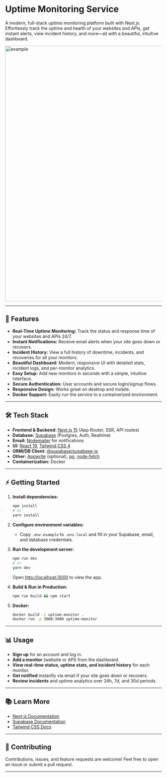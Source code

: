 # Uptime Monitoring Service

A modern, full-stack uptime monitoring platform built with Next.js. Effortlessly track the uptime and health of your websites and APIs, get instant alerts, view incident history, and more—all with a beautiful, intuitive dashboard.

<img width="1919" height="822" alt="example" src="https://github.com/user-attachments/assets/cbfd794f-7c4c-4842-a3c0-855fdfcb2939" />


---

## 🚀 Features

- **Real-Time Uptime Monitoring:** Track the status and response time of your websites and APIs 24/7.
- **Instant Notifications:** Receive email alerts when your site goes down or recovers.
- **Incident History:** View a full history of downtime, incidents, and recoveries for all your monitors.
- **Beautiful Dashboard:** Modern, responsive UI with detailed stats, incident logs, and per-monitor analytics.
- **Easy Setup:** Add new monitors in seconds with a simple, intuitive interface.
- **Secure Authentication:** User accounts and secure login/signup flows.
- **Responsive Design:** Works great on desktop and mobile.
- **Docker Support:** Easily run the service in a containerized environment.

---

## 🛠 Tech Stack

- **Frontend & Backend:** [Next.js 15](https://nextjs.org/) (App Router, SSR, API routes)
- **Database:** [Supabase](https://supabase.com/) (Postgres, Auth, Realtime)
- **Email:** [Nodemailer](https://nodemailer.com/) for notifications
- **UI:** [React 19](https://react.dev/), [Tailwind CSS 4](https://tailwindcss.com/)
- **ORM/DB Client:** [@supabase/supabase-js](https://supabase.com/docs/reference/javascript)
- **Other:** [Appwrite](https://appwrite.io/) (optional), [pg](https://node-postgres.com/), [node-fetch](https://www.npmjs.com/package/node-fetch)
- **Containerization:** Docker

---

## ⚡️ Getting Started

1. **Install dependencies:**

   ```bash
   npm install
   # or
   yarn install
   ```

2. **Configure environment variables:**
   - Copy `.env.example` to `.env.local` and fill in your Supabase, email, and database credentials.

3. **Run the development server:**

   ```bash
   npm run dev
   # or
   yarn dev
   ```

   Open [http://localhost:3000](http://localhost:3000) to view the app.

4. **Build & Run in Production:**

   ```bash
   npm run build && npm start
   ```

5. **Docker:**

   ```bash
   docker build -t uptime-monitor .
   docker run -p 3000:3000 uptime-monitor
   ```

---

## 📊 Usage

- **Sign up** for an account and log in.
- **Add a monitor** (website or API) from the dashboard.
- **View real-time status, uptime stats, and incident history** for each monitor.
- **Get notified** instantly via email if your site goes down or recovers.
- **Review incidents** and uptime analytics over 24h, 7d, and 30d periods.

---

## 📚 Learn More

- [Next.js Documentation](https://nextjs.org/docs)
- [Supabase Documentation](https://supabase.com/docs)
- [Tailwind CSS Docs](https://tailwindcss.com/docs)

---


## 🤝 Contributing

Contributions, issues, and feature requests are welcome! Feel free to open an issue or submit a pull request.

---

